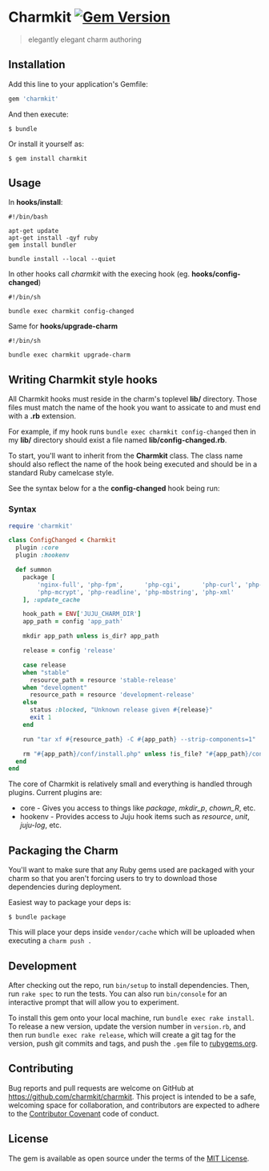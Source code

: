 # Charmkit [![Gem Version](https://badge.fury.io/rb/charmkit.svg)](https://badge.fury.io/rb/charmkit)
> elegantly elegant charm authoring

## Installation

Add this line to your application's Gemfile:

```ruby
gem 'charmkit'
```

And then execute:

    $ bundle

Or install it yourself as:

    $ gem install charmkit

## Usage

In **hooks/install**:

```
#!/bin/bash

apt-get update
apt-get install -qyf ruby
gem install bundler

bundle install --local --quiet
```

In other hooks call *charmkit* with the execing hook (eg. **hooks/config-changed**)

```
#!/bin/sh

bundle exec charmkit config-changed
```

Same for **hooks/upgrade-charm**

```
#!/bin/sh

bundle exec charmkit upgrade-charm
```

## Writing Charmkit style hooks

All Charmkit hooks must reside in the charm's toplevel **lib/** directory. Those
files must match the name of the hook you want to assicate to and must end with
a **.rb** extension.

For example, if my hook runs `bundle exec charmkit config-changed` then in my
**lib/** directory should exist a file named **lib/config-changed.rb**.

To start, you'll want to inherit from the **Charmkit** class. The class name should also
reflect the name of the hook being executed and should be in a standard Ruby camelcase style.

See the syntax below for a the **config-changed** hook being run:

### Syntax

```ruby
require 'charmkit'

class ConfigChanged < Charmkit
  plugin :core
  plugin :hookenv

  def summon
    package [
        'nginx-full', 'php-fpm',      'php-cgi',      'php-curl', 'php-gd', 'php-json',
        'php-mcrypt', 'php-readline', 'php-mbstring', 'php-xml'
    ], :update_cache

    hook_path = ENV['JUJU_CHARM_DIR']
    app_path = config 'app_path'

    mkdir app_path unless is_dir? app_path

    release = config 'release'

    case release
    when "stable"
      resource_path = resource 'stable-release'
    when "development"
      resource_path = resource 'development-release'
    else
      status :blocked, "Unknown release given #{release}"
      exit 1
    end

    run "tar xf #{resource_path} -C #{app_path} --strip-components=1"

    rm "#{app_path}/conf/install.php" unless !is_file? "#{app_path}/conf/install.php"
  end
end
```

The core of Charmkit is relatively small and everything is handled through
plugins. Current plugins are:

* core - Gives you access to things like *package*, *mkdir_p*, *chown_R*, etc.
* hookenv - Provides access to Juju hook items such as *resource*, *unit*, *juju-log*, etc.

## Packaging the Charm

You'll want to make sure that any Ruby gems used are packaged with your charm so
that you aren't forcing users to try to download those dependencies during
deployment.

Easiest way to package your deps is:

```
$ bundle package
```

This will place your deps inside `vendor/cache` which will be uploaded when
executing a `charm push .`

## Development

After checking out the repo, run `bin/setup` to install dependencies. Then, run
`rake spec` to run the tests. You can also run `bin/console` for an interactive
prompt that will allow you to experiment.

To install this gem onto your local machine, run `bundle exec rake install`. To
release a new version, update the version number in `version.rb`, and then run
`bundle exec rake release`, which will create a git tag for the version, push
git commits and tags, and push the `.gem` file
to [rubygems.org](https://rubygems.org).

## Contributing

Bug reports and pull requests are welcome on GitHub at
https://github.com/charmkit/charmkit. This project is intended to be a safe,
welcoming space for collaboration, and contributors are expected to adhere to
the [Contributor Covenant](http://contributor-covenant.org) code of conduct.

## License

The gem is available as open source under the terms of
the [MIT License](http://opensource.org/licenses/MIT).
